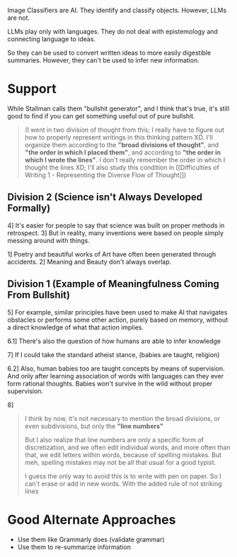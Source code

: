 Image Classifiers are AI. They identify and classify objects.
However, LLMs are not.

LLMs play only with languages.
They do not deal with epistemology and connecting language to ideas.

So they can be used to convert written ideas to more easily digestible summaries.
However, they can't be used to infer new information.
# Support
While Stallman calls them "bullshit generator", and I think that's true, it's still good to find if you can get something useful out of pure bullshit.

> (I went in two division of thought from this; I really have to figure out how to properly represent writings in this thinking pattern XD. I'll organize them according to the **"broad divisions of thought"**, and **"the order in which I placed them"**, and according to **"the order in which I wrote the lines"**. I don't really remember the order in which I thought the lines XD; I'll also study this condition in [[Difficulties of Writing 1 - Representing the Diverse Flow of Thought]])
## Division 2 (Science isn't Always Developed Formally)
4] It's easier for people to say that science was built on proper methods in retrospect.
3] But in reality, many inventions were based on people simply messing around with things.

1] Poetry and beautiful works of Art have often been generated through accidents.
2] Meaning and Beauty don't always overlap.
## Division 1 (Example of Meaningfulness Coming From Bullshit)
5] For example, similar principles have been used to make AI that navigates obstacles or performs some other action, purely based on memory, without a direct knowledge of what that action implies.

6.1] There's also the question of how humans are able to infer knowledge

7] If I could take the standard atheist stance, (babies are taught, religion)

6.2] Also, human babies too are taught concepts by means of supervision. And only after learning association of words with languages can they ever form rational thoughts. Babies won't survive in the wild without proper supervision.

8] 

> I think by now, it's not necessary to mention the broad divisions, or even subdivisions, but only the **"line numbers"**
> 
> But I also realize that line numbers are only a specific form of discretization, and we often edit individual words, and more often than that, we edit letters within words, because of spelling mistakes. But meh, spelling mistakes may not be all that usual for a good typist.
> 
> I guess the only way to avoid this is to write with pen on paper. So I can't erase or add in new words. With the added rule of not striking lines
# Good Alternate Approaches
- Use them like Grammarly does (validate grammar)
- Use them to re-summarize information